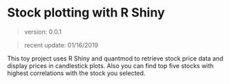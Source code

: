 # Stock plotting with R Shiny
> version: 0.0.1

> recent update: 01/16/2019

This toy project uses R Shiny and quantmod to retrieve stock price data and display prices in candlestick plots. Also you can find top five stocks with highest correlations with the stock you selected.

